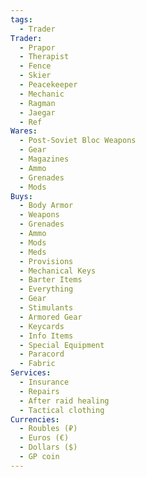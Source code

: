 ```yaml
---
tags:
  - Trader
Trader:
  - Prapor
  - Therapist
  - Fence
  - Skier
  - Peacekeeper
  - Mechanic
  - Ragman
  - Jaegar
  - Ref
Wares:
  - Post-Soviet Bloc Weapons
  - Gear
  - Magazines
  - Ammo
  - Grenades
  - Mods
Buys:
  - Body Armor
  - Weapons
  - Grenades
  - Ammo
  - Mods
  - Meds
  - Provisions
  - Mechanical Keys
  - Barter Items
  - Everything
  - Gear
  - Stimulants
  - Armored Gear
  - Keycards
  - Info Items
  - Special Equipment
  - Paracord
  - Fabric
Services:
  - Insurance
  - Repairs
  - After raid healing
  - Tactical clothing
Currencies:
  - Roubles (₽)
  - Euros (€)
  - Dollars ($)
  - GP coin
---
```

